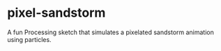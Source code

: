 # pixel-sandstorm
 A fun Processing sketch that simulates a pixelated sandstorm animation using particles.
